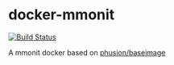 # docker-mmonit
[![Build Status](https://travis-ci.org/Idnan/docker-mmonit.svg?branch=master)](https://travis-ci.org/Idnan/docker-mmonit)

A mmonit docker based on [phusion/baseimage](http://phusion.github.io/baseimage-docker/)